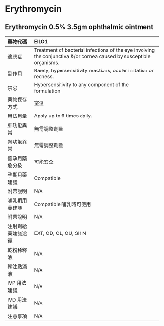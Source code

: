 # Erythromycin

## Erythromycin 0.5% 3.5gm ophthalmic ointment

| 藥物代碼           | EILO1                                                                                                               |
|:-------------------|:--------------------------------------------------------------------------------------------------------------------|
| 適應症             | Treatment of bacterial infections of the eye involving the conjunctiva &/or cornea caused by susceptible organisms. |
| 副作用             | Rarely, hypersensitivity reactions, ocular irritation or redness.                                                   |
| 禁忌               | Hypersensitivity to any component of the formulation.                                                               |
| 藥物保存方式       | 室溫                                                                                                                |
| 用法用量           | Apply up to 6 times daily.                                                                                          |
| 肝功能異常         | 無需調整劑量                                                                                                        |
| 腎功能異常         | 無需調整劑量                                                                                                        |
| 懷孕用藥危分級     | 可能安全                                                                                                            |
| 孕期用藥建議       | Compatible                                                                                                          |
| 附帶說明           | N/A                                                                                                                 |
| 哺乳期用藥建議     | Compatible 哺乳時可使用                                                                                             |
| 附帶說明           | N/A                                                                                                                 |
| 注射劑給藥建議途徑 | EXT, OD, OL, OU, SKIN                                                                                               |
| 乾粉稀釋液         | N/A                                                                                                                 |
| 輸注點滴液         | N/A                                                                                                                 |
| IVP 用法建議       | N/A                                                                                                                 |
| IVD 用法建議       | N/A                                                                                                                 |
| 注意事項           | N/A                                                                                                                 |

